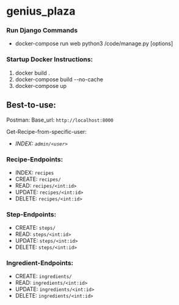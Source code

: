 # genius_plaza
### Run Django Commands
 - docker-compose run web python3 /code/manage.py [options]

### Startup Docker Instructions:
1. docker build .
2. docker-compose build --no-cache 
3. docker-compose up

## Best-to-use:
Postman:
Base_url: `http://localhost:8000`

Get-Recipe-from-specific-user:
 - _INDEX: `admin/<user>`_



### Recipe-Endpoints:
 - INDEX: `recipes`
 - CREATE: `recipes/`
 - READ: `recipes/<int:id>`
 - UPDATE: `recipes/<int:id>`
 - DELETE: `recipes/<int:id>`

 ### Step-Endpoints: 
 - CREATE: `steps/`
 - READ: `steps/<int:id>`
 - UPDATE: `steps/<int:id>`
 - DELETE: `steps/<int:id>`

### Ingredient-Endpoints:
 - CREATE: `ingredients/`
 - READ: `ingredients/<int:id>`
 - UPDATE: `ingredients/<int:id>`
 - DELETE: `ingredients/<int:id>`

